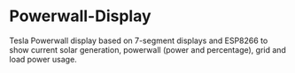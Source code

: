 # Powerwall-Display
Tesla Powerwall display based on 7-segment displays and ESP8266 to show current solar generation, powerwall (power and percentage), grid and load power usage. 
